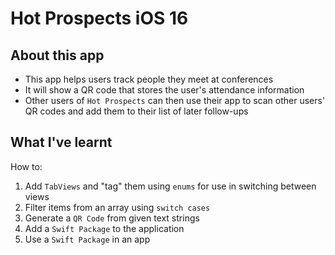 #  Hot Prospects iOS 16
## About this app
- This app helps users track people they meet at conferences
- It will show a QR code that stores the user's attendance information
- Other users of `Hot Prospects` can then use their app to scan other users' QR codes and add them to their list of later follow-ups

## What I've learnt
How to:
1. Add `TabViews` and "tag" them using `enums` for use in switching between views
2. Filter items from an array using `switch cases`
3. Generate a `QR Code` from given text strings 
4. Add a `Swift Package` to the application
5. Use a `Swift Package` in an app

